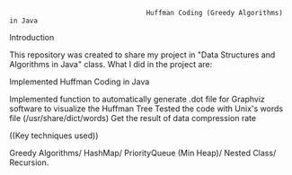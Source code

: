                                       Huffman Coding (Greedy Algorithms) in Java


Introduction

This repository was created to share my project in "Data Structures and Algorithms in Java" class.
What I did in the project are:

Implemented Huffman Coding in Java

Implemented function to automatically generate .dot file for Graphviz software to visualize the Huffman Tree
Tested the code with Unix's words file (/usr/share/dict/words)
Get the result of data compression rate


((Key techniques used))

Greedy Algorithms/
HashMap/
PriorityQueue (Min Heap)/
Nested Class/
Recursion.
